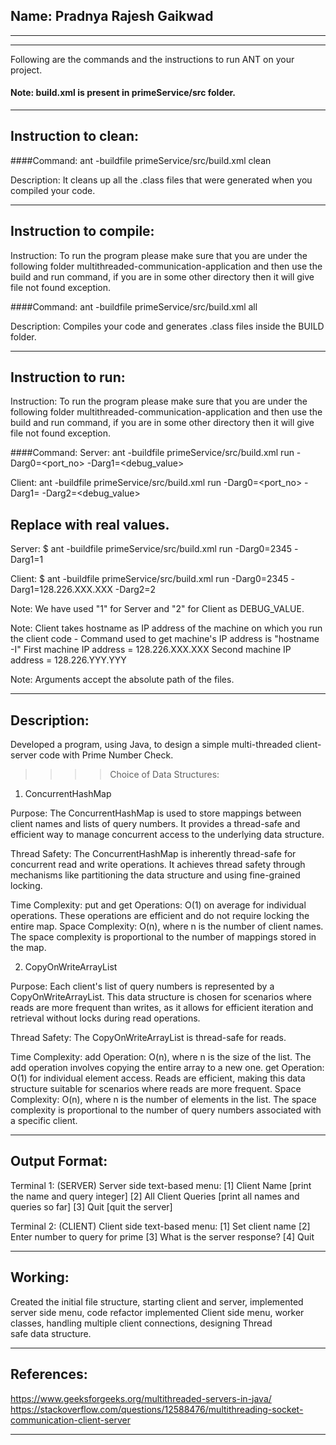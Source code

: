 
## Name: Pradnya Rajesh Gaikwad

-----------------------------------------------------------------------
-----------------------------------------------------------------------


Following are the commands and the instructions to run ANT on your project.
#### Note: build.xml is present in primeService/src folder.

-----------------------------------------------------------------------
## Instruction to clean:

####Command: ant -buildfile primeService/src/build.xml clean

Description: It cleans up all the .class files that were generated when you
compiled your code.

-----------------------------------------------------------------------
## Instruction to compile:
Instruction: To run the program please make sure that you are under the following folder multithreaded-communication-application and then use the build and run command, if you are in some other directory then it will give file not found exception.

####Command: ant -buildfile primeService/src/build.xml all

Description: Compiles your code and generates .class files inside the BUILD folder.

-----------------------------------------------------------------------
## Instruction to run:
Instruction: To run the program please make sure that you are under the following folder multithreaded-communication-application and then use the build and run command, if you are in some other directory then it will give file not found exception.

####Command: 
Server:
ant -buildfile primeService/src/build.xml run -Darg0=<port_no> -Darg1=<debug_value>

Client:
ant -buildfile primeService/src/build.xml run -Darg0=<port_no> -Darg1=<hostname> -Darg2=<debug_value>

## Replace <values> with real values.

Server:
$ ant -buildfile primeService/src/build.xml run -Darg0=2345 -Darg1=1

Client:
$ ant -buildfile primeService/src/build.xml run -Darg0=2345 -Darg1=128.226.XXX.XXX -Darg2=2

Note: We have used "1" for Server and "2" for Client as DEBUG_VALUE.

Note: Client takes hostname as IP address of the machine on which you run the client code - Command used to get machine's IP address is "hostname -I"
First machine IP address = 128.226.XXX.XXX
Second machine IP address = 128.226.YYY.YYY

Note: Arguments accept the absolute path of the files.

-----------------------------------------------------------------------
## Description: 
Developed a program, using Java, to design a simple multi-threaded client-server code with Prime Number Check.


>>>>Choice of Data Structures:
1) ConcurrentHashMap

Purpose: The ConcurrentHashMap is used to store mappings between client names and lists of query numbers. It provides a thread-safe and efficient way to manage concurrent access to the underlying data structure.

Thread Safety: The ConcurrentHashMap is inherently thread-safe for concurrent read and write operations. It achieves thread safety through mechanisms like partitioning the data structure and using fine-grained locking.

Time Complexity:
put and get Operations: O(1) on average for individual operations. These operations are efficient and do not require locking the entire map.
Space Complexity: 
O(n), where n is the number of client names. The space complexity is proportional to the number of mappings stored in the map.

2) CopyOnWriteArrayList

Purpose: Each client's list of query numbers is represented by a CopyOnWriteArrayList. This data structure is chosen for scenarios where reads are more frequent than writes, as it allows for efficient iteration and retrieval without locks during read operations.

Thread Safety: The CopyOnWriteArrayList is thread-safe for reads.

Time Complexity:
add Operation: O(n), where n is the size of the list. The add operation involves copying the entire array to a new one.
get Operation: O(1) for individual element access. Reads are efficient, making this data structure suitable for scenarios where reads are more frequent.
Space Complexity: O(n), where n is the number of elements in the list. The space complexity is proportional to the number of query numbers associated with a specific client.

-----------------------------------------------------------------------
## Output Format: 

Terminal 1: (SERVER)
Server side text-based menu: 
[1] Client Name [print the name and query integer]
[2] All Client Queries [print all names and queries so far]
[3] Quit [quit the server]

Terminal 2: (CLIENT)
Client side text-based menu: 
[1] Set client name
[2] Enter number to query for prime
[3] What is the server response?
[4] Quit

-----------------------------------------------------------------------
## Working: 

Created the initial file structure, starting client and server, implemented server side menu, code refactor
implemented Client side menu, worker classes, handling multiple client connections, designing Thread safe data structure.

-----------------------------------------------------------------------

## References: 
https://www.geeksforgeeks.org/multithreaded-servers-in-java/
https://stackoverflow.com/questions/12588476/multithreading-socket-communication-client-server 

-----------------------------------------------------------------------

